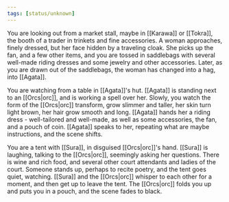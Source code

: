 ```yaml
---
tags: [status/unknown]
---
```


You are looking out from a market stall, maybe in [[Karawa]] or [[Tokra]], the booth of a trader in trinkets and fine accessories. A woman approaches, finely dressed, but her face hidden by a traveling cloak. She picks up the fan, and a few other items, and you are tossed in saddlebags with several well-made riding dresses and some jewelry and other accessories. Later, as you are drawn out of the saddlebags, the woman has changed into a hag, into [[Agata]].

You are watching from a table in [[Agata]]'s hut. [[Agata]] is standing next to an [[Orcs|orc]], and is working a spell over her. Slowly, you watch the form of the [[Orcs|orc]] transform, grow slimmer and taller, her skin turn light brown, her hair grow smooth and long. [[Agata]] hands her a riding dress - well-tailored and well-made, as well as some accessories, the fan, and a pouch of coin. [[Agata]] speaks to her, repeating what are maybe instructions, and the scene shifts.

You are a tent with [[Sura]], in disguised [[Orcs|orc]]'s hand. [[Sura]] is laughing, talking to the [[Orcs|orc]], seemingly asking her questions. There is wine and rich food, and several other court attendants and ladies of the court. Someone stands up, perhaps to recite poetry, and the tent goes quiet, watching. [[Sura]] and the [[Orcs|orc]] whisper to each other for a moment, and then get up to leave the tent. The [[Orcs|orc]] folds you up and puts you in a pouch, and the scene fades to black. 
